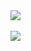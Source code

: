  <a href="https://github.com/Darkfire5442/github-readme-stats">

  <img align="center" src="https://github-readme-stats.vercel.app/api?username=Darkfire5442&hide=prs&count_private=true&show_icons=true&theme=dark">

</a>

 <br>
 
 <br>

<a href="https://github.com/Darkfire5442/github-readme-stats">

  <img align="center" src="https://github-readme-stats.vercel.app/api/top-langs/?username=Darkfire5442&theme=dark">

</a>

